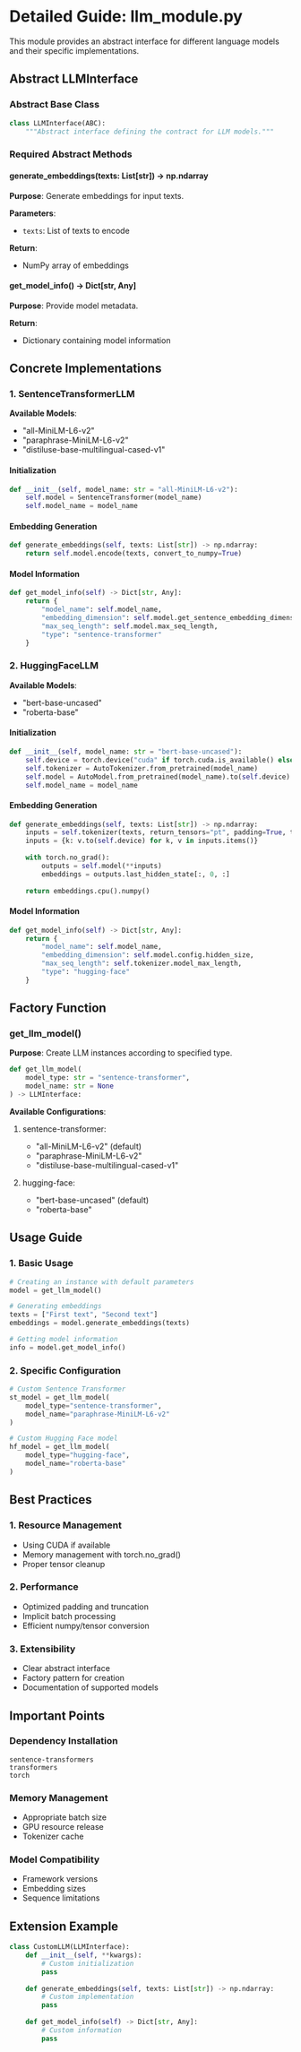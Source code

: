 # Detailed Guide: llm_module.py

This module provides an abstract interface for different language models and their specific implementations.

## Abstract LLMInterface

### Abstract Base Class
```python
class LLMInterface(ABC):
    """Abstract interface defining the contract for LLM models."""
```

### Required Abstract Methods

#### generate_embeddings(texts: List[str]) -> np.ndarray
**Purpose**: Generate embeddings for input texts.

**Parameters**:
- `texts`: List of texts to encode

**Return**:
- NumPy array of embeddings

#### get_model_info() -> Dict[str, Any]
**Purpose**: Provide model metadata.

**Return**:
- Dictionary containing model information

## Concrete Implementations

### 1. SentenceTransformerLLM

**Available Models**:
- "all-MiniLM-L6-v2"
- "paraphrase-MiniLM-L6-v2"
- "distiluse-base-multilingual-cased-v1"

#### Initialization
```python
def __init__(self, model_name: str = "all-MiniLM-L6-v2"):
    self.model = SentenceTransformer(model_name)
    self.model_name = model_name
```

#### Embedding Generation
```python
def generate_embeddings(self, texts: List[str]) -> np.ndarray:
    return self.model.encode(texts, convert_to_numpy=True)
```

#### Model Information
```python
def get_model_info(self) -> Dict[str, Any]:
    return {
        "model_name": self.model_name,
        "embedding_dimension": self.model.get_sentence_embedding_dimension(),
        "max_seq_length": self.model.max_seq_length,
        "type": "sentence-transformer"
    }
```

### 2. HuggingFaceLLM

**Available Models**:
- "bert-base-uncased"
- "roberta-base"

#### Initialization
```python
def __init__(self, model_name: str = "bert-base-uncased"):
    self.device = torch.device("cuda" if torch.cuda.is_available() else "cpu")
    self.tokenizer = AutoTokenizer.from_pretrained(model_name)
    self.model = AutoModel.from_pretrained(model_name).to(self.device)
    self.model_name = model_name
```

#### Embedding Generation
```python
def generate_embeddings(self, texts: List[str]) -> np.ndarray:
    inputs = self.tokenizer(texts, return_tensors="pt", padding=True, truncation=True)
    inputs = {k: v.to(self.device) for k, v in inputs.items()}
    
    with torch.no_grad():
        outputs = self.model(**inputs)
        embeddings = outputs.last_hidden_state[:, 0, :]
    
    return embeddings.cpu().numpy()
```

#### Model Information
```python
def get_model_info(self) -> Dict[str, Any]:
    return {
        "model_name": self.model_name,
        "embedding_dimension": self.model.config.hidden_size,
        "max_seq_length": self.tokenizer.model_max_length,
        "type": "hugging-face"
    }
```

## Factory Function

### get_llm_model()
**Purpose**: Create LLM instances according to specified type.

```python
def get_llm_model(
    model_type: str = "sentence-transformer",
    model_name: str = None
) -> LLMInterface:
```

**Available Configurations**:
1. sentence-transformer:
   - "all-MiniLM-L6-v2" (default)
   - "paraphrase-MiniLM-L6-v2"
   - "distiluse-base-multilingual-cased-v1"

2. hugging-face:
   - "bert-base-uncased" (default)
   - "roberta-base"

## Usage Guide

### 1. Basic Usage
```python
# Creating an instance with default parameters
model = get_llm_model()

# Generating embeddings
texts = ["First text", "Second text"]
embeddings = model.generate_embeddings(texts)

# Getting model information
info = model.get_model_info()
```

### 2. Specific Configuration
```python
# Custom Sentence Transformer
st_model = get_llm_model(
    model_type="sentence-transformer",
    model_name="paraphrase-MiniLM-L6-v2"
)

# Custom Hugging Face model
hf_model = get_llm_model(
    model_type="hugging-face",
    model_name="roberta-base"
)
```

## Best Practices

### 1. Resource Management
- Using CUDA if available
- Memory management with torch.no_grad()
- Proper tensor cleanup

### 2. Performance
- Optimized padding and truncation
- Implicit batch processing
- Efficient numpy/tensor conversion

### 3. Extensibility
- Clear abstract interface
- Factory pattern for creation
- Documentation of supported models

## Important Points

### Dependency Installation
```plaintext
sentence-transformers
transformers
torch
```

### Memory Management
- Appropriate batch size
- GPU resource release
- Tokenizer cache

### Model Compatibility
- Framework versions
- Embedding sizes
- Sequence limitations

## Extension Example

```python
class CustomLLM(LLMInterface):
    def __init__(self, **kwargs):
        # Custom initialization
        pass
        
    def generate_embeddings(self, texts: List[str]) -> np.ndarray:
        # Custom implementation
        pass
        
    def get_model_info(self) -> Dict[str, Any]:
        # Custom information
        pass
```
